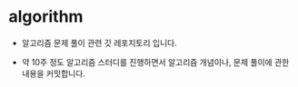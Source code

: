 # algorithm

- 알고리즘 문제 풀이 관련 깃 레포지토리 입니다.

- 약 10주 정도 알고리즘 스터디를 진행하면서 알고리즘 개념이나, 문제 풀이에 관한 내용을 커밋합니다.
